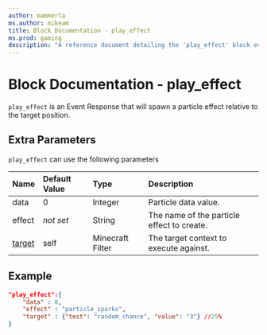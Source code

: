 ```yaml
---
author: mammerla
ms.author: mikeam
title: Block Documentation - play_effect
ms.prod: gaming
description: "A reference document detailing the 'play_effect' block event response"
---
```


# Block Documentation - play_effect

`play_effect` is an Event Response that will spawn a particle effect relative to the target position.

## Extra Parameters

`play_effect` can use the following parameters

|Name |Default Value  |Type  |Description  |
|:----------|:----------|:----------|:----------|
|data| 0| Integer| Particle data value. |
|effect|*not set* | String| The name of the particle effect to create. |
|[target](../../../EntityReference/Examples/FilterList.md)| self| Minecraft Filter|  The target context to execute against. |

## Example

```json
"play_effect":{
    "data" : 0,
    "effect" : "particle_sparks",
    "target" : {"test": "random_chance", "value": "3"} //25%
}
```
